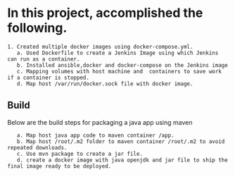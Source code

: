 # In this project, accomplished the following.
    1. Created multiple docker images using docker-compose.yml.
       a. Used Dockerfile to create a Jenkins Image using which Jenkins can run as a container.
       b. Installed ansible,docker and docker-compose on the Jenkins image
       c. Mapping volumes with host machine and  containers to save work if a container is stopped.
       d. Map host /var/run/docker.sock file with docker image.
## Build

Below are the build steps for packaging a java app using maven

       a. Map host java app code to maven container /app.
       b. Map host /root/.m2 folder to maven container /root/.m2 to avoid repeated downloads.
       c. Use mvn package to create a jar file.
       d. create a docker image with java openjdk and jar file to ship the final image ready to be deployed.

